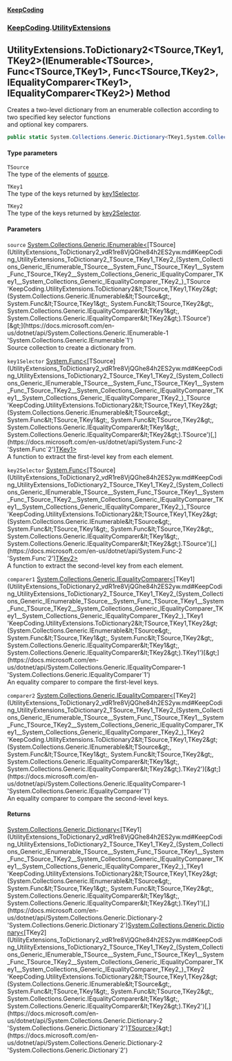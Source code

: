 #### [KeepCoding](index.md 'index')
### [KeepCoding](KeepCoding.md 'KeepCoding').[UtilityExtensions](UtilityExtensions.md 'KeepCoding.UtilityExtensions')
## UtilityExtensions.ToDictionary2&lt;TSource,TKey1,TKey2&gt;(IEnumerable&lt;TSource&gt;, Func&lt;TSource,TKey1&gt;, Func&lt;TSource,TKey2&gt;, IEqualityComparer&lt;TKey1&gt;, IEqualityComparer&lt;TKey2&gt;) Method
Creates a two-level dictionary from an enumerable collection according to two specified key selector functions  
and optional key comparers.
```csharp
public static System.Collections.Generic.Dictionary<TKey1,System.Collections.Generic.Dictionary<TKey2,TSource>> ToDictionary2<TSource,TKey1,TKey2>(this System.Collections.Generic.IEnumerable<TSource> source, System.Func<TSource,TKey1> key1Selector, System.Func<TSource,TKey2> key2Selector, System.Collections.Generic.IEqualityComparer<TKey1> comparer1=null, System.Collections.Generic.IEqualityComparer<TKey2> comparer2=null);
```
#### Type parameters
<a name='KeepCoding_UtilityExtensions_ToDictionary2_TSource_TKey1_TKey2_(System_Collections_Generic_IEnumerable_TSource__System_Func_TSource_TKey1__System_Func_TSource_TKey2__System_Collections_Generic_IEqualityComparer_TKey1__System_Collections_Generic_IEqualityComparer_TKey2_)_TSource'></a>
`TSource`  
The type of the elements of [source](UtilityExtensions_ToDictionary2_vdR1re8VjQGhe84h2ES2yw.md#KeepCoding_UtilityExtensions_ToDictionary2_TSource_TKey1_TKey2_(System_Collections_Generic_IEnumerable_TSource__System_Func_TSource_TKey1__System_Func_TSource_TKey2__System_Collections_Generic_IEqualityComparer_TKey1__System_Collections_Generic_IEqualityComparer_TKey2_)_source 'KeepCoding.UtilityExtensions.ToDictionary2&lt;TSource,TKey1,TKey2&gt;(System.Collections.Generic.IEnumerable&lt;TSource&gt;, System.Func&lt;TSource,TKey1&gt;, System.Func&lt;TSource,TKey2&gt;, System.Collections.Generic.IEqualityComparer&lt;TKey1&gt;, System.Collections.Generic.IEqualityComparer&lt;TKey2&gt;).source').
  
<a name='KeepCoding_UtilityExtensions_ToDictionary2_TSource_TKey1_TKey2_(System_Collections_Generic_IEnumerable_TSource__System_Func_TSource_TKey1__System_Func_TSource_TKey2__System_Collections_Generic_IEqualityComparer_TKey1__System_Collections_Generic_IEqualityComparer_TKey2_)_TKey1'></a>
`TKey1`  
The type of the keys returned by [key1Selector](UtilityExtensions_ToDictionary2_vdR1re8VjQGhe84h2ES2yw.md#KeepCoding_UtilityExtensions_ToDictionary2_TSource_TKey1_TKey2_(System_Collections_Generic_IEnumerable_TSource__System_Func_TSource_TKey1__System_Func_TSource_TKey2__System_Collections_Generic_IEqualityComparer_TKey1__System_Collections_Generic_IEqualityComparer_TKey2_)_key1Selector 'KeepCoding.UtilityExtensions.ToDictionary2&lt;TSource,TKey1,TKey2&gt;(System.Collections.Generic.IEnumerable&lt;TSource&gt;, System.Func&lt;TSource,TKey1&gt;, System.Func&lt;TSource,TKey2&gt;, System.Collections.Generic.IEqualityComparer&lt;TKey1&gt;, System.Collections.Generic.IEqualityComparer&lt;TKey2&gt;).key1Selector').
  
<a name='KeepCoding_UtilityExtensions_ToDictionary2_TSource_TKey1_TKey2_(System_Collections_Generic_IEnumerable_TSource__System_Func_TSource_TKey1__System_Func_TSource_TKey2__System_Collections_Generic_IEqualityComparer_TKey1__System_Collections_Generic_IEqualityComparer_TKey2_)_TKey2'></a>
`TKey2`  
The type of the keys returned by [key2Selector](UtilityExtensions_ToDictionary2_vdR1re8VjQGhe84h2ES2yw.md#KeepCoding_UtilityExtensions_ToDictionary2_TSource_TKey1_TKey2_(System_Collections_Generic_IEnumerable_TSource__System_Func_TSource_TKey1__System_Func_TSource_TKey2__System_Collections_Generic_IEqualityComparer_TKey1__System_Collections_Generic_IEqualityComparer_TKey2_)_key2Selector 'KeepCoding.UtilityExtensions.ToDictionary2&lt;TSource,TKey1,TKey2&gt;(System.Collections.Generic.IEnumerable&lt;TSource&gt;, System.Func&lt;TSource,TKey1&gt;, System.Func&lt;TSource,TKey2&gt;, System.Collections.Generic.IEqualityComparer&lt;TKey1&gt;, System.Collections.Generic.IEqualityComparer&lt;TKey2&gt;).key2Selector').
  
#### Parameters
<a name='KeepCoding_UtilityExtensions_ToDictionary2_TSource_TKey1_TKey2_(System_Collections_Generic_IEnumerable_TSource__System_Func_TSource_TKey1__System_Func_TSource_TKey2__System_Collections_Generic_IEqualityComparer_TKey1__System_Collections_Generic_IEqualityComparer_TKey2_)_source'></a>
`source` [System.Collections.Generic.IEnumerable&lt;](https://docs.microsoft.com/en-us/dotnet/api/System.Collections.Generic.IEnumerable-1 'System.Collections.Generic.IEnumerable`1')[TSource](UtilityExtensions_ToDictionary2_vdR1re8VjQGhe84h2ES2yw.md#KeepCoding_UtilityExtensions_ToDictionary2_TSource_TKey1_TKey2_(System_Collections_Generic_IEnumerable_TSource__System_Func_TSource_TKey1__System_Func_TSource_TKey2__System_Collections_Generic_IEqualityComparer_TKey1__System_Collections_Generic_IEqualityComparer_TKey2_)_TSource 'KeepCoding.UtilityExtensions.ToDictionary2&lt;TSource,TKey1,TKey2&gt;(System.Collections.Generic.IEnumerable&lt;TSource&gt;, System.Func&lt;TSource,TKey1&gt;, System.Func&lt;TSource,TKey2&gt;, System.Collections.Generic.IEqualityComparer&lt;TKey1&gt;, System.Collections.Generic.IEqualityComparer&lt;TKey2&gt;).TSource')[&gt;](https://docs.microsoft.com/en-us/dotnet/api/System.Collections.Generic.IEnumerable-1 'System.Collections.Generic.IEnumerable`1')  
Source collection to create a dictionary from.
  
<a name='KeepCoding_UtilityExtensions_ToDictionary2_TSource_TKey1_TKey2_(System_Collections_Generic_IEnumerable_TSource__System_Func_TSource_TKey1__System_Func_TSource_TKey2__System_Collections_Generic_IEqualityComparer_TKey1__System_Collections_Generic_IEqualityComparer_TKey2_)_key1Selector'></a>
`key1Selector` [System.Func&lt;](https://docs.microsoft.com/en-us/dotnet/api/System.Func-2 'System.Func`2')[TSource](UtilityExtensions_ToDictionary2_vdR1re8VjQGhe84h2ES2yw.md#KeepCoding_UtilityExtensions_ToDictionary2_TSource_TKey1_TKey2_(System_Collections_Generic_IEnumerable_TSource__System_Func_TSource_TKey1__System_Func_TSource_TKey2__System_Collections_Generic_IEqualityComparer_TKey1__System_Collections_Generic_IEqualityComparer_TKey2_)_TSource 'KeepCoding.UtilityExtensions.ToDictionary2&lt;TSource,TKey1,TKey2&gt;(System.Collections.Generic.IEnumerable&lt;TSource&gt;, System.Func&lt;TSource,TKey1&gt;, System.Func&lt;TSource,TKey2&gt;, System.Collections.Generic.IEqualityComparer&lt;TKey1&gt;, System.Collections.Generic.IEqualityComparer&lt;TKey2&gt;).TSource')[,](https://docs.microsoft.com/en-us/dotnet/api/System.Func-2 'System.Func`2')[TKey1](UtilityExtensions_ToDictionary2_vdR1re8VjQGhe84h2ES2yw.md#KeepCoding_UtilityExtensions_ToDictionary2_TSource_TKey1_TKey2_(System_Collections_Generic_IEnumerable_TSource__System_Func_TSource_TKey1__System_Func_TSource_TKey2__System_Collections_Generic_IEqualityComparer_TKey1__System_Collections_Generic_IEqualityComparer_TKey2_)_TKey1 'KeepCoding.UtilityExtensions.ToDictionary2&lt;TSource,TKey1,TKey2&gt;(System.Collections.Generic.IEnumerable&lt;TSource&gt;, System.Func&lt;TSource,TKey1&gt;, System.Func&lt;TSource,TKey2&gt;, System.Collections.Generic.IEqualityComparer&lt;TKey1&gt;, System.Collections.Generic.IEqualityComparer&lt;TKey2&gt;).TKey1')[&gt;](https://docs.microsoft.com/en-us/dotnet/api/System.Func-2 'System.Func`2')  
A function to extract the first-level key from each element.
  
<a name='KeepCoding_UtilityExtensions_ToDictionary2_TSource_TKey1_TKey2_(System_Collections_Generic_IEnumerable_TSource__System_Func_TSource_TKey1__System_Func_TSource_TKey2__System_Collections_Generic_IEqualityComparer_TKey1__System_Collections_Generic_IEqualityComparer_TKey2_)_key2Selector'></a>
`key2Selector` [System.Func&lt;](https://docs.microsoft.com/en-us/dotnet/api/System.Func-2 'System.Func`2')[TSource](UtilityExtensions_ToDictionary2_vdR1re8VjQGhe84h2ES2yw.md#KeepCoding_UtilityExtensions_ToDictionary2_TSource_TKey1_TKey2_(System_Collections_Generic_IEnumerable_TSource__System_Func_TSource_TKey1__System_Func_TSource_TKey2__System_Collections_Generic_IEqualityComparer_TKey1__System_Collections_Generic_IEqualityComparer_TKey2_)_TSource 'KeepCoding.UtilityExtensions.ToDictionary2&lt;TSource,TKey1,TKey2&gt;(System.Collections.Generic.IEnumerable&lt;TSource&gt;, System.Func&lt;TSource,TKey1&gt;, System.Func&lt;TSource,TKey2&gt;, System.Collections.Generic.IEqualityComparer&lt;TKey1&gt;, System.Collections.Generic.IEqualityComparer&lt;TKey2&gt;).TSource')[,](https://docs.microsoft.com/en-us/dotnet/api/System.Func-2 'System.Func`2')[TKey2](UtilityExtensions_ToDictionary2_vdR1re8VjQGhe84h2ES2yw.md#KeepCoding_UtilityExtensions_ToDictionary2_TSource_TKey1_TKey2_(System_Collections_Generic_IEnumerable_TSource__System_Func_TSource_TKey1__System_Func_TSource_TKey2__System_Collections_Generic_IEqualityComparer_TKey1__System_Collections_Generic_IEqualityComparer_TKey2_)_TKey2 'KeepCoding.UtilityExtensions.ToDictionary2&lt;TSource,TKey1,TKey2&gt;(System.Collections.Generic.IEnumerable&lt;TSource&gt;, System.Func&lt;TSource,TKey1&gt;, System.Func&lt;TSource,TKey2&gt;, System.Collections.Generic.IEqualityComparer&lt;TKey1&gt;, System.Collections.Generic.IEqualityComparer&lt;TKey2&gt;).TKey2')[&gt;](https://docs.microsoft.com/en-us/dotnet/api/System.Func-2 'System.Func`2')  
A function to extract the second-level key from each element.
  
<a name='KeepCoding_UtilityExtensions_ToDictionary2_TSource_TKey1_TKey2_(System_Collections_Generic_IEnumerable_TSource__System_Func_TSource_TKey1__System_Func_TSource_TKey2__System_Collections_Generic_IEqualityComparer_TKey1__System_Collections_Generic_IEqualityComparer_TKey2_)_comparer1'></a>
`comparer1` [System.Collections.Generic.IEqualityComparer&lt;](https://docs.microsoft.com/en-us/dotnet/api/System.Collections.Generic.IEqualityComparer-1 'System.Collections.Generic.IEqualityComparer`1')[TKey1](UtilityExtensions_ToDictionary2_vdR1re8VjQGhe84h2ES2yw.md#KeepCoding_UtilityExtensions_ToDictionary2_TSource_TKey1_TKey2_(System_Collections_Generic_IEnumerable_TSource__System_Func_TSource_TKey1__System_Func_TSource_TKey2__System_Collections_Generic_IEqualityComparer_TKey1__System_Collections_Generic_IEqualityComparer_TKey2_)_TKey1 'KeepCoding.UtilityExtensions.ToDictionary2&lt;TSource,TKey1,TKey2&gt;(System.Collections.Generic.IEnumerable&lt;TSource&gt;, System.Func&lt;TSource,TKey1&gt;, System.Func&lt;TSource,TKey2&gt;, System.Collections.Generic.IEqualityComparer&lt;TKey1&gt;, System.Collections.Generic.IEqualityComparer&lt;TKey2&gt;).TKey1')[&gt;](https://docs.microsoft.com/en-us/dotnet/api/System.Collections.Generic.IEqualityComparer-1 'System.Collections.Generic.IEqualityComparer`1')  
An equality comparer to compare the first-level keys.
  
<a name='KeepCoding_UtilityExtensions_ToDictionary2_TSource_TKey1_TKey2_(System_Collections_Generic_IEnumerable_TSource__System_Func_TSource_TKey1__System_Func_TSource_TKey2__System_Collections_Generic_IEqualityComparer_TKey1__System_Collections_Generic_IEqualityComparer_TKey2_)_comparer2'></a>
`comparer2` [System.Collections.Generic.IEqualityComparer&lt;](https://docs.microsoft.com/en-us/dotnet/api/System.Collections.Generic.IEqualityComparer-1 'System.Collections.Generic.IEqualityComparer`1')[TKey2](UtilityExtensions_ToDictionary2_vdR1re8VjQGhe84h2ES2yw.md#KeepCoding_UtilityExtensions_ToDictionary2_TSource_TKey1_TKey2_(System_Collections_Generic_IEnumerable_TSource__System_Func_TSource_TKey1__System_Func_TSource_TKey2__System_Collections_Generic_IEqualityComparer_TKey1__System_Collections_Generic_IEqualityComparer_TKey2_)_TKey2 'KeepCoding.UtilityExtensions.ToDictionary2&lt;TSource,TKey1,TKey2&gt;(System.Collections.Generic.IEnumerable&lt;TSource&gt;, System.Func&lt;TSource,TKey1&gt;, System.Func&lt;TSource,TKey2&gt;, System.Collections.Generic.IEqualityComparer&lt;TKey1&gt;, System.Collections.Generic.IEqualityComparer&lt;TKey2&gt;).TKey2')[&gt;](https://docs.microsoft.com/en-us/dotnet/api/System.Collections.Generic.IEqualityComparer-1 'System.Collections.Generic.IEqualityComparer`1')  
An equality comparer to compare the second-level keys.
  
#### Returns
[System.Collections.Generic.Dictionary&lt;](https://docs.microsoft.com/en-us/dotnet/api/System.Collections.Generic.Dictionary-2 'System.Collections.Generic.Dictionary`2')[TKey1](UtilityExtensions_ToDictionary2_vdR1re8VjQGhe84h2ES2yw.md#KeepCoding_UtilityExtensions_ToDictionary2_TSource_TKey1_TKey2_(System_Collections_Generic_IEnumerable_TSource__System_Func_TSource_TKey1__System_Func_TSource_TKey2__System_Collections_Generic_IEqualityComparer_TKey1__System_Collections_Generic_IEqualityComparer_TKey2_)_TKey1 'KeepCoding.UtilityExtensions.ToDictionary2&lt;TSource,TKey1,TKey2&gt;(System.Collections.Generic.IEnumerable&lt;TSource&gt;, System.Func&lt;TSource,TKey1&gt;, System.Func&lt;TSource,TKey2&gt;, System.Collections.Generic.IEqualityComparer&lt;TKey1&gt;, System.Collections.Generic.IEqualityComparer&lt;TKey2&gt;).TKey1')[,](https://docs.microsoft.com/en-us/dotnet/api/System.Collections.Generic.Dictionary-2 'System.Collections.Generic.Dictionary`2')[System.Collections.Generic.Dictionary&lt;](https://docs.microsoft.com/en-us/dotnet/api/System.Collections.Generic.Dictionary-2 'System.Collections.Generic.Dictionary`2')[TKey2](UtilityExtensions_ToDictionary2_vdR1re8VjQGhe84h2ES2yw.md#KeepCoding_UtilityExtensions_ToDictionary2_TSource_TKey1_TKey2_(System_Collections_Generic_IEnumerable_TSource__System_Func_TSource_TKey1__System_Func_TSource_TKey2__System_Collections_Generic_IEqualityComparer_TKey1__System_Collections_Generic_IEqualityComparer_TKey2_)_TKey2 'KeepCoding.UtilityExtensions.ToDictionary2&lt;TSource,TKey1,TKey2&gt;(System.Collections.Generic.IEnumerable&lt;TSource&gt;, System.Func&lt;TSource,TKey1&gt;, System.Func&lt;TSource,TKey2&gt;, System.Collections.Generic.IEqualityComparer&lt;TKey1&gt;, System.Collections.Generic.IEqualityComparer&lt;TKey2&gt;).TKey2')[,](https://docs.microsoft.com/en-us/dotnet/api/System.Collections.Generic.Dictionary-2 'System.Collections.Generic.Dictionary`2')[TSource](UtilityExtensions_ToDictionary2_vdR1re8VjQGhe84h2ES2yw.md#KeepCoding_UtilityExtensions_ToDictionary2_TSource_TKey1_TKey2_(System_Collections_Generic_IEnumerable_TSource__System_Func_TSource_TKey1__System_Func_TSource_TKey2__System_Collections_Generic_IEqualityComparer_TKey1__System_Collections_Generic_IEqualityComparer_TKey2_)_TSource 'KeepCoding.UtilityExtensions.ToDictionary2&lt;TSource,TKey1,TKey2&gt;(System.Collections.Generic.IEnumerable&lt;TSource&gt;, System.Func&lt;TSource,TKey1&gt;, System.Func&lt;TSource,TKey2&gt;, System.Collections.Generic.IEqualityComparer&lt;TKey1&gt;, System.Collections.Generic.IEqualityComparer&lt;TKey2&gt;).TSource')[&gt;](https://docs.microsoft.com/en-us/dotnet/api/System.Collections.Generic.Dictionary-2 'System.Collections.Generic.Dictionary`2')[&gt;](https://docs.microsoft.com/en-us/dotnet/api/System.Collections.Generic.Dictionary-2 'System.Collections.Generic.Dictionary`2')  
